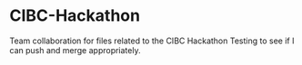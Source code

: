 # CIBC-Hackathon
Team collaboration for files related to the CIBC Hackathon 
Testing to see if I can push and merge appropriately.

